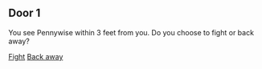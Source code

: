 ## Door 1
You see Pennywise within 3 feet from you. Do you choose to fight or back away?

[Fight](../door1/fight.md)
[Back away](door1/backaway.md)